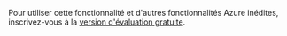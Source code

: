 Pour utiliser cette fonctionnalité et d'autres fonctionnalités Azure inédites, inscrivez-vous à la [version d'évaluation gratuite][version d'évaluation gratuite].

  [version d'évaluation gratuite]: https://account.windowsazure.com/PreviewFeatures
